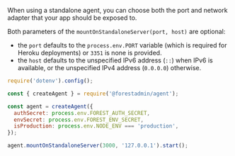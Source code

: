 When using a standalone agent, you can choose both the port and network adapter that your app should be exposed to.

Both parameters of the `mountOnStandaloneServer(port, host)` are optional:
- the `port` defaults to the `process.env.PORT` variable (which is required for Heroku deployments) or `3351` is none is provided.
- the `host` defaults to the unspecified IPv6 address (`::`) when IPv6 is available, or the unspecified IPv4 address (`0.0.0.0`) otherwise.

```javascript
require('dotenv').config();

const { createAgent } = require('@forestadmin/agent');

const agent = createAgent({
  authSecret: process.env.FOREST_AUTH_SECRET,
  envSecret: process.env.FOREST_ENV_SECRET,
  isProduction: process.env.NODE_ENV === 'production',
});

agent.mountOnStandaloneServer(3000, '127.0.0.1').start();
```
